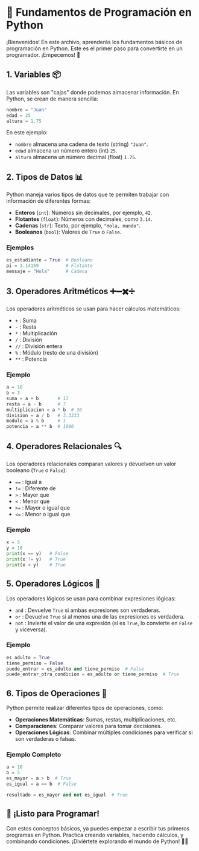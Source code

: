 
# 🐍 Fundamentos de Programación en Python

¡Bienvenidos! En este archivo, aprenderás los fundamentos básicos de programación en Python. Este es el primer paso para convertirte en un programador. ¡Empecemos! 🚀

## 1. Variables 📦
Las variables son "cajas" donde podemos almacenar información. En Python, se crean de manera sencilla:

```python
nombre = "Juan"
edad = 25
altura = 1.75
```

En este ejemplo:
- `nombre` almacena una cadena de texto (string) `"Juan"`.
- `edad` almacena un número entero (int) `25`.
- `altura` almacena un número decimal (float) `1.75`.

## 2. Tipos de Datos 📊
Python maneja varios tipos de datos que te permiten trabajar con información de diferentes formas:

- **Enteros** (`int`): Números sin decimales, por ejemplo, `42`.
- **Flotantes** (`float`): Números con decimales, como `3.14`.
- **Cadenas** (`str`): Texto, por ejemplo, `"Hola, mundo"`.
- **Booleanos** (`bool`): Valores de `True` o `False`.

### Ejemplos
```python
es_estudiante = True  # Booleano
pi = 3.14159          # Flotante
mensaje = "Hola"      # Cadena
```

## 3. Operadores Aritméticos ➕➖✖️➗
Los operadores aritméticos se usan para hacer cálculos matemáticos:

- `+` : Suma
- `-` : Resta
- `*` : Multiplicación
- `/` : División
- `//` : División entera
- `%` : Módulo (resto de una división)
- `**` : Potencia

### Ejemplo
```python
a = 10
b = 3
suma = a + b       # 13
resta = a - b      # 7
multiplicacion = a * b  # 30
division = a / b   # 3.3333
modulo = a % b     # 1
potencia = a ** b  # 1000
```

## 4. Operadores Relacionales 🔍
Los operadores relacionales comparan valores y devuelven un valor booleano (`True` o `False`):

- `==` : Igual a
- `!=` : Diferente de
- `>` : Mayor que
- `<` : Menor que
- `>=` : Mayor o igual que
- `<=` : Menor o igual que

### Ejemplo
```python
x = 5
y = 10
print(x == y)   # False
print(x != y)   # True
print(x < y)    # True
```

## 5. Operadores Lógicos 🔗
Los operadores lógicos se usan para combinar expresiones lógicas:

- `and` : Devuelve `True` si ambas expresiones son verdaderas.
- `or` : Devuelve `True` si al menos una de las expresiones es verdadera.
- `not` : Invierte el valor de una expresión (si es `True`, lo convierte en `False` y viceversa).

### Ejemplo
```python
es_adulto = True
tiene_permiso = False
puede_entrar = es_adulto and tiene_permiso  # False
puede_entrar_otra_condicion = es_adulto or tiene_permiso  # True
```

## 6. Tipos de Operaciones 🔢
Python permite realizar diferentes tipos de operaciones, como:

- **Operaciones Matemáticas**: Sumas, restas, multiplicaciones, etc.
- **Comparaciones**: Comparar valores para tomar decisiones.
- **Operaciones Lógicas**: Combinar múltiples condiciones para verificar si son verdaderas o falsas.

### Ejemplo Completo
```python
a = 10
b = 5
es_mayor = a > b  # True
es_igual = a == b  # False

resultado = es_mayor and not es_igual  # True
```

## 🎉 ¡Listo para Programar!
Con estos conceptos básicos, ya puedes empezar a escribir tus primeros programas en Python. Practica creando variables, haciendo cálculos, y combinando condiciones. ¡Diviértete explorando el mundo de Python! 🐍✨
